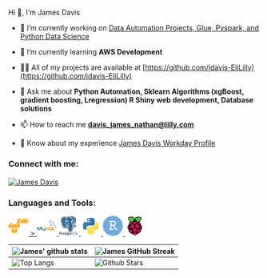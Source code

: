 
Hi 👋, I'm James Davis



- 🔭 I’m currently working on [Data Automation Projects, Glue, Pyspark, and Python Data Science](https://github.com/EliLillyCo)

- 🌱 I’m currently learning **AWS Development**

- 👨‍💻 All of my projects are available at [https://github.com/jdavis-EliLilly](https://github.com/jdavis-EliLilly)

- 💬 Ask me about **Python Automation, Sklearn Algorithms (xgBoost, gradient boosting, Lregression) R Shiny web development, Database solutions**

- 📫 How to reach me **davis_james_nathan@lilly.com**

- 📄 Know about my experience [James Davis Workday Profile](https://wd5.myworkday.com/lilly/d/inst/1$37/247$22434.htmld#TABINDEX=0&SUBTABINDEX=0)

<h3 align="left">Connect with me:</h3>
<p align="left">
<a href="https://www.linkedin.com/in/james-davis-a13b4378" target="blank"><img align="center" src="https://raw.githubusercontent.com/rahuldkjain/github-profile-readme-generator/master/src/images/icons/Social/linked-in-alt.svg" alt="James Davis" height="30" width="40" /></a>


<h3 align="left">Languages and Tools:</h3>
<p align="left"> <a href="https://aws.amazon.com" target="_blank"> <img src="https://raw.githubusercontent.com/devicons/devicon/master/icons/amazonwebservices/amazonwebservices-original.svg" alt="aws" width="40" height="40"/> > <a href="https://www.mysql.com/" target="_blank"> <img src="https://raw.githubusercontent.com/devicons/devicon/master/icons/mysql/mysql-original-wordmark.svg" alt="mysql" width="40" height="40"/> </a> <a href="https://www.postgresql.org" target="_blank"> <img src="https://raw.githubusercontent.com/devicons/devicon/master/icons/postgresql/postgresql-original-wordmark.svg" alt="postgresql" width="40" height="40"/> </a> <a href="https://www.python.org" target="_blank"> <img src="https://raw.githubusercontent.com/devicons/devicon/master/icons/python/python-original.svg" alt="python" width="40" height="40"/> </a> <a href="https://https://www.r-project.org/" target="_blank"> <img src="https://raw.githubusercontent.com/devicons/devicon/master/icons/rstudio/rstudio-original.svg" alt="RStudio" width="40" height="40"/> </a> <a href="https://www.raspberrypi.org/" target="_blank"> <img src="https://raw.githubusercontent.com/devicons/devicon/master/icons/raspberrypi/raspberrypi-original.svg" alt="raspberrypi" width="40" height="40"/> </a> </p>


| ![James' github stats](https://github-readme-stats-ruby-one.vercel.app/api?username=jdavis-EliLilly&count_private=true&theme=dark) | ![James GitHub Streak](https://github-readme-streak-stats.herokuapp.com/?user=jdavis-EliLilly&count_private=true&theme=dark) |
| --- | --- |
| ![Top Langs]("https://github-readme-stats-ruby-one.vercel.app/api/top-langs/?username=jdavis-EliLilly&count_private=true&theme=dark") | ![Github Stars](https://github-readme-stats-ruby-one.vercel.app/api?username=jdavis-EliLilly&show_icons=true&locale=en&count_private=true&hide_rank=true&custom_title=My%20GitHub%20Stats&disable_animations=true&theme=dark") |
